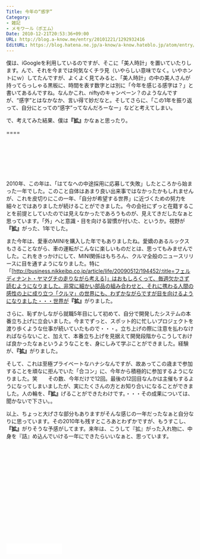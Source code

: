 ```yaml
---
Title: 今年の“感字”
Category:
- 雑記
- メモワール（ポエム）
Date: 2010-12-21T20:53:36+09:00
URL: http://blog.a-know.me/entry/20101221/1292932416
EditURL: https://blog.hatena.ne.jp/a-know/a-know.hateblo.jp/atom/entry/12921228815727979770
---
```


僕は、iGoogleを利用しているのですが、そこに「美人時計」を置いていたりします。んで、それを今までは何気なくチラ見（いやらしい意味でなく。いやホントにｗ）してたんですが、よくよく見てみると、「美人時計」の中の美人さんが持ってらっしゃる黒板に、時間を表す数字とは別に「今年を感じる感字は？」と書いてあるんですね。なんかこれ、niftyのキャンペーン？のようなんですが、“感字”とはなかなか、言い得て妙だなと。そしてさらに、「この1年を振り返って、自分にとっての“感字”ってなんだろーなー」などと考えてしまい。


で、考えてみた結果、僕は<span style="font-weight:bold;">『拡』</span>かなぁと思ったり。

====

<script async src="//pagead2.googlesyndication.com/pagead/js/adsbygoogle.js"></script>
<!-- article-top -->
<ins class="adsbygoogle"
     style="display:inline-block;width:728px;height:90px"
     data-ad-client="ca-pub-3463034538369189"
     data-ad-slot="8367620130"></ins>
<script>
(adsbygoogle = window.adsbygoogle || []).push({});
</script>


2010年、この年は、「はてなへの中途採用に応募して失敗」したところから始まった一年でした。このこと自体はあまり良い出来事ではなかったかもしれませんが、これを皮切りにこの一年、「自分が希望する世界」に近づくための努力を細々とではありましたが続けることができました。今の会社にずっと在籍することを前提としていたのでは見えなかったであろうものが、見えてきだしたなぁと思っています。「外」へと意識・目を向ける習慣が付いた、というか。視野が<span style="font-weight:bold;">『拡』</span>がった、1年でした。


また今年は、愛車のMINIを購入した年でもありましたね。愛嬌のあるルックスもさることながら、車の運転がこんなに楽しいものだとは、思ってもみませんでした。これをきっかけにして、MINI関係はもちろん、クルマ全般のニュースリリースに目を通すようになりました。特に「[http://business.nikkeibp.co.jp/article/life/20090512/194452/:title=フェルディナント・ヤマグチの走りながら考える]」はおもしろくって、毎週欠かさず読むようになりました。非常に細かい部品の組み合わせと、それに携わる人間の感性の上に成り立つ「クルマ」の世界にも、わずかながらですが目を向けるようになりました・・・世界が<span style="font-weight:bold;">『拡』</span>がりました。


さらに、恥ずかしながら就職5年目にして初めて、自分で開発したシステムの本番立ち上げに立会いました。今までずっと、スポット的に忙しいプロジェクトを渡り歩くような仕事が続いていたもので・・・。立ち上げの際に注意を払わなければならないこと、加えて、本番立ち上げを見据えて開発段階からこうしておけば良かったなぁというようなことを、身にしみて学ぶことができました。経験が、<span style="font-weight:bold;">『拡』</span>がりました。


そして、これは至極プライベートなハナシなんですが、故あってこの歳まで参加することを頑なに拒んでいた「合コン」に、今年から積極的に参加するようになりました。笑　　その数、今年だけで12回。最後の12回目なんかは主催もするようになってしまいましたが、実にたくさんの方とお知り合いになることができました。人の輪を、<span style="font-weight:bold;">『拡』</span>げることができたわけです。・・・その成果については、聞かないで下さい。。



以上、ちょっと大げさな部分もありますがそんな感じの一年だったなぁと自分なりに思っています。その2010年も残すところあとわずかですが、もうすこし、<span style="font-weight:bold;">『拡』</span>がりそうな予感がしてます。来年は、こうして『拡』がった入れ物に、中身を『詰』め込んでいける一年にできたらいいなぁと、思っています。



<script async src="//pagead2.googlesyndication.com/pagead/js/adsbygoogle.js"></script>
<!-- article-bottom2 -->
<ins class="adsbygoogle"
     style="display:inline-block;width:300px;height:250px"
     data-ad-client="ca-pub-3463034538369189"
     data-ad-slot="5274552934"></ins>
<script>
(adsbygoogle = window.adsbygoogle || []).push({});
</script>


<iframe src="//blog.hatena.ne.jp/a-know/a-know.hateblo.jp/subscribe/iframe" allowtransparency="true" frameborder="0" scrolling="no" width="150" height="28"></iframe>
